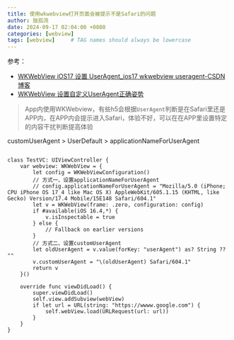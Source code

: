 ```yaml
---
title: 使用wkwebview打开页面会被提示不是Safari的问题
author: 独孤流
date: 2024-09-17 02:04:00 +0800
categories: [webview]
tags: [webview]     # TAG names should always be lowercase
---
```


参考：
- [WKWebView iOS17 设置 UserAgent_ios17 wkwebview useragent-CSDN 博客](https://blog.csdn.net/xo19882011/article/details/134031247)
- [WKWebView 设置自定义UserAgent正确姿势](https://juejin.cn/post/6844903632152821773)

> App内使用WKWebview，有些h5会根据`UserAgent`判断是在Safari里还是APP内，在APP内会提示进入Safari，体验不好，可以在在APP里设置特定的内容干扰判断提高体验

customUserAgent > UserDefault > applicationNameForUserAgent
```

class TestVC: UIViewController {
    var webview: WKWebView = {
        let config = WKWebViewConfiguration()
        // 方式一、设置applicationNameForUserAgent
        // config.applicationNameForUserAgent = "Mozilla/5.0 (iPhone; CPU iPhone OS 17_4 like Mac OS X) AppleWebKit/605.1.15 (KHTML, like Gecko) Version/17.4 Mobile/15E148 Safari/604.1"
        let v = WKWebView(frame: .zero, configuration: config)
        if #available(iOS 16.4,*) {
            v.isInspectable = true
        } else {
            // Fallback on earlier versions
        }
        // 方式二、设置customUserAgent
        let oldUserAgent = v.value(forKey: "userAgent") as? String ?? ""
        v.customUserAgent = "\(oldUserAgent) Safari/604.1"
        return v
    }()

    override func viewDidLoad() {
        super.viewDidLoad()
        self.view.addSubview(webView)
        if let url = URL(string: "https://wwww.google.com") {
            self.webView.load(URLRequest(url: url))
        }
    }
}
```